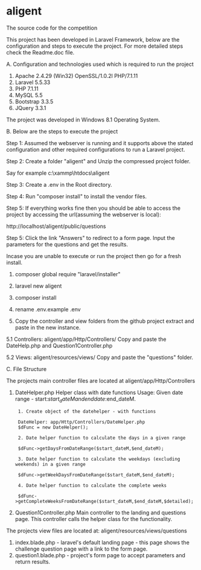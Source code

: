 # aligent
The source code for the competition

This project has been developed in Laravel Framework, below are the configuration and steps to execute the project. For more detailed steps check the Readme.doc file.

A. Configuration and technologies used which is required to run the project

1. Apache	2.4.29 (Win32) OpenSSL/1.0.2l PHP/7.1.11
2. Laravel	5.5.33
3. PHP	7.1.11
4. MySQL	5.5
5. Bootstrap	3.3.5
6. JQuery	3.3.1

The project was developed in Windows 8.1 Operating System.

B. Below are the steps to execute the project

Step 1: Assumed the webserver is running and it supports above the stated configuration and other required configurations to run a Laravel project.

Step 2: Create a folder "aligent" and Unzip the compressed project folder. 

Say for example  c:\xammp\htdocs\aligent

Step 3: Create a .env in the Root directory. 

Step 4: Run "composer install" to install the vendor files. 

Step 5:  If everything works fine then you should be able to access the project by accessing the url(assuming the webserver is local): 

http://localhost/aligent/public/questions

Step 5: Click the link "Answers" to redirect to a form page. Input the parameters for the questions and get the results.
 
Incase you are unable to execute or run the project then go for a fresh install.

1. composer global require "laravel/installer"

2. laravel new aligent

3. composer install 

4. rename .env.example .env

5. Copy the controller and view folders from the github project extract and paste in the new instance.

5.1 Controllers: aligent/app/Http/Controllers/
Copy and paste the DateHelp.php and Question1Controller.php

5.2 Views: aligent/resources/views/
Copy and paste the "questions" folder.

C. File Structure

The projects main controller files are located at aligent/app/Http/Controllers

1. DateHelper.php
Helper class with date functions
Usage:
Given date range - start:$start_dateM and end date:$end_dateM.
		
		1. Create object of the datehelper - with functions 
		
		DateHelper: app/Http/Controllers/DateHelper.php
		$dFunc = new DateHelper();
		
		2. Date helper function to calculate the days in a given range
		
		$dFunc->getDaysFromDateRange($start_dateM,$end_dateM);
		
		3. Date helper function to calculate the weekdays (excluding weekends) in a given range
		
		$dFunc->getWeekDaysFromDateRange($start_dateM,$end_dateM);
		
		4. Date helper function to calculate the complete weeks
		 
		$dFunc->getCompleteWeeksFromDateRange($start_dateM,$end_dateM,$detailed);


2. Question1Controller.php
Main controller to the landing and questions page. This controller calls the helper class for the functionality.

The projects view files are located at: aligent/resources/views/questions

1. index.blade.php - laravel's default landing page - this page shows the challenge question page with a link to the form page.
2. question1.blade.php - project's form page to accept parameters and return results.

